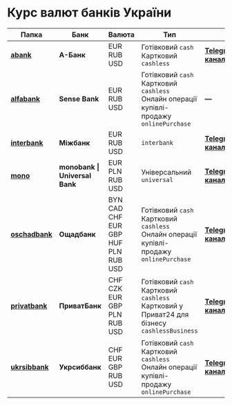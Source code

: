 <h1>Курс валют банків України</h1>
    <table>
    <thead><tr><th>Папка</th><th>Банк</th><th>Валюта</th><th>Тип</th><th></th></tr>
    </thead>
    <tbody>
        <tr><td><b><a href="https://github.com/UkrRates/rates/tree/master/abank">abank</a><b></td><td><b>А-Банк</b></td><td>EUR<br>RUB<br>USD</td><td>Готівковий <code>cash</code><br>Картковий <code>cashless</code></td><td><b><a href="https://t.me/abankrates">Telegram-канал</a></b></td></tr><tr><td><b><a href="https://github.com/UkrRates/rates/tree/master/alfabank">alfabank</a><b></td><td><b>Sense Bank</b></td><td>EUR<br>RUB<br>USD</td><td>Готівковий <code>cash</code><br>Картковий <code>cashless</code><br>Онлайн операції купівлі-продажу <code>onlinePurchase</code></td><td><b>—</b></td></tr><tr><td><b><a href="https://github.com/UkrRates/rates/tree/master/interbank">interbank</a><b></td><td><b>Міжбанк</b></td><td>EUR<br>RUB<br>USD</td><td> <code>interbank</code></td><td><b><a href="https://t.me/ukrinterbank">Telegram-канал</a></b></td></tr><tr><td><b><a href="https://github.com/UkrRates/rates/tree/master/mono">mono</a><b></td><td><b>monobank | Universal Bank</b></td><td>EUR<br>PLN<br>RUB<br>USD</td><td>Універсальний <code>universal</code></td><td><b><a href="https://t.me/monorates">Telegram-канал</a></b></td></tr><tr><td><b><a href="https://github.com/UkrRates/rates/tree/master/oschadbank">oschadbank</a><b></td><td><b>Ощадбанк</b></td><td>BYN<br>CAD<br>CHF<br>EUR<br>GBP<br>HUF<br>PLN<br>RUB<br>USD</td><td>Готівковий <code>cash</code><br>Картковий <code>cashless</code><br>Онлайн операції купівлі-продажу <code>onlinePurchase</code></td><td><b><a href="https://t.me/oschadbankrates">Telegram-канал</a></b></td></tr><tr><td><b><a href="https://github.com/UkrRates/rates/tree/master/privatbank">privatbank</a><b></td><td><b>ПриватБанк</b></td><td>CHF<br>CZK<br>EUR<br>GBP<br>PLN<br>RUB<br>USD</td><td>Готівковий <code>cash</code><br>Картковий <code>cashless</code><br>Картковий у Приват24 для бізнесу <code>cashlessBusiness</code></td><td><b><a href="https://t.me/privatbankrates">Telegram-канал</a></b></td></tr><tr><td><b><a href="https://github.com/UkrRates/rates/tree/master/ukrsibbank">ukrsibbank</a><b></td><td><b>Укрсиббанк</b></td><td>CHF<br>EUR<br>GBP<br>RUB<br>USD</td><td>Готівковий <code>cash</code><br>Картковий <code>cashless</code><br>Онлайн операції купівлі-продажу <code>onlinePurchase</code></td><td><b><a href="https://t.me/ukrsibbankrates">Telegram-канал</a></b></td></tr>
    </tbody>
    </table>